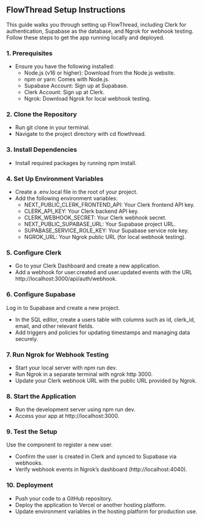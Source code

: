 ## FlowThread Setup Instructions

This guide walks you through setting up FlowThread, including Clerk for authentication, Supabase as the database, and Ngrok for webhook testing. Follow these steps to get the app running locally and deployed.

### 1. Prerequisites
- Ensure you have the following installed:
  - Node.js (v16 or higher): Download from the Node.js website.
  - npm or yarn: Comes with Node.js.
  - Supabase Account: Sign up at Supabase.
  - Clerk Account: Sign up at Clerk.
  - Ngrok: Download Ngrok for local webhook testing.

### 2. Clone the Repository
- Run git clone <repository-url> in your terminal.
- Navigate to the project directory with cd flowthread.

### 3. Install Dependencies
- Install required packages by running npm install.

### 4. Set Up Environment Variables
- Create a .env.local file in the root of your project.
- Add the following environment variables:
  - NEXT_PUBLIC_CLERK_FRONTEND_API: Your Clerk frontend API key.
  - CLERK_API_KEY: Your Clerk backend API key.
  - CLERK_WEBHOOK_SECRET: Your Clerk webhook secret.
  - NEXT_PUBLIC_SUPABASE_URL: Your Supabase project URL.
  - SUPABASE_SERVICE_ROLE_KEY: Your Supabase service role key.
  - NGROK_URL: Your Ngrok public URL (for local webhook testing).

### 5. Configure Clerk
- Go to your Clerk Dashboard and create a new application.
- Add a webhook for user.created and user.updated events with the URL http://localhost:3000/api/auth/webhook.

### 6. Configure Supabase
Log in to Supabase and create a new project.
- In the SQL editor, create a users table with columns such as id, clerk_id, email, and other relevant fields.
- Add triggers and policies for updating timestamps and managing data securely.

### 7. Run Ngrok for Webhook Testing
- Start your local server with npm run dev.
- Run Ngrok in a separate terminal with ngrok http 3000.
- Update your Clerk webhook URL with the public URL provided by Ngrok.

### 8. Start the Application
- Run the development server using npm run dev.
- Access your app at http://localhost:3000.

### 9. Test the Setup
Use the <SignUp /> component to register a new user.
- Confirm the user is created in Clerk and synced to Supabase via webhooks.
- Verify webhook events in Ngrok’s dashboard (http://localhost:4040).

### 10. Deployment
- Push your code to a GitHub repository.
- Deploy the application to Vercel or another hosting platform.
- Update environment variables in the hosting platform for production use.
